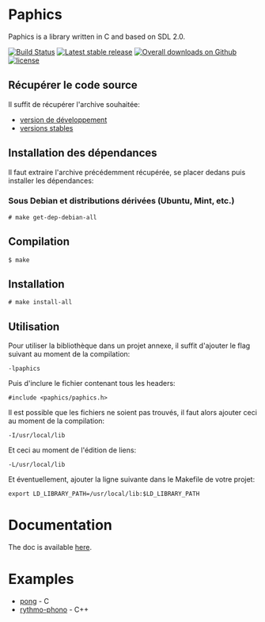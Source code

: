 # Paphics

Paphics is a library written in C and based on SDL 2.0.

[![Build Status](https://travis-ci.org/zapashcanon/paphics.svg?branch=master)](https://travis-ci.org/zapashcanon/paphics)
[![Latest stable release](https://img.shields.io/github/release/zapashcanon/paphics.svg)](https://github.com/zapashcanon/paphics/releases)
[![Overall downloads on Github](https://img.shields.io/github/downloads/zapashcanon/paphics/total.svg)](https://github.com/zapashcanon/paphics/releases)
[![license](https://img.shields.io/github/license/zapashcanon/paphics.svg)](http://unlicense.org/)

## Récupérer le code source

Il suffit de récupérer l'archive souhaitée:

* [version de développement](https://github.com/zapashcanon/paphics/archive/master.zip)
* [versions stables](https://github.com/zapashcanon/paphics/releases)

## Installation des dépendances

Il faut extraire l'archive précédemment récupérée, se placer dedans puis installer les dépendances:

### Sous Debian et distributions dérivées (Ubuntu, Mint, etc.)

    # make get-dep-debian-all

## Compilation

    $ make

## Installation

    # make install-all

## Utilisation

Pour utiliser la bibliothèque dans un projet annexe, il suffit d'ajouter le flag suivant au moment de la compilation:

    -lpaphics

Puis d'inclure le fichier contenant tous les headers:

    #include <paphics/paphics.h>

Il est possible que les fichiers ne soient pas trouvés, il faut alors ajouter ceci au moment de la compilation:

    -I/usr/local/lib

Et ceci au moment de l'édition de liens:

    -L/usr/local/lib

Et éventuellement, ajouter la ligne suivante dans le Makefile de votre projet:

    export LD_LIBRARY_PATH=/usr/local/lib:$LD_LIBRARY_PATH

# Documentation

The doc is available [here](http://www.ndrs.fr/paphics/doc.pdf).

# Examples

* [pong](https://github.com/zapashcanon/pong) - C
* [rythmo-phono](https://github.com/zapashcanon/rythmo-phone) - C++

